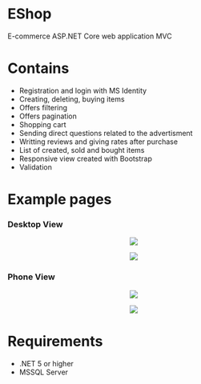 # EShop
E-commerce ASP.NET Core web application MVC 

# Contains
- Registration and login with MS Identity
- Creating, deleting, buying items
- Offers filtering
- Offers pagination
- Shopping cart
- Sending direct questions related to the advertisment
- Writting reviews and giving rates after purchase
- List of created, sold and bought items
- Responsive view created with Bootstrap
- Validation

# Example pages

### Desktop View

<p align="center">
  <img src="https://user-images.githubusercontent.com/80934402/177594478-09de1bfb-5576-40ec-88bd-8bb4634d0f0d.png"/>
</p>

<p align="center">
<img src="https://user-images.githubusercontent.com/80934402/177594493-f19d903e-213f-48ce-8e34-47903caa7e45.png"/>
</p>

### Phone View

<p align="center">
  <img src="https://user-images.githubusercontent.com/80934402/177592870-f7e82b31-3181-4c26-a3da-3ed48cb2c80a.png"/>
</p>

<p align="center">
  <img src="https://user-images.githubusercontent.com/80934402/177592885-cf62b487-f6af-49e4-a68b-3025658a5183.png"/>
</p>

# Requirements
- .NET 5 or higher
- MSSQL Server
